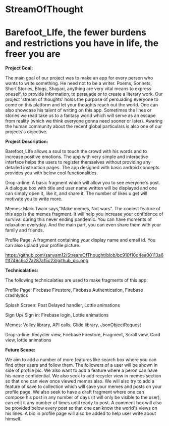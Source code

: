 # StreamOfThought
# Barefoot_LIfe, the fewer burdens and restrictions you have in life, the freer you are
<b> **Project Goal:** </b>

The main goal of our project was to make an app for every person who wants to write something. He need not to be a writer. Poems, Sonnets,
Short Stories, Blogs, Shayari, anything are very vital means to express oneself, to provide information, to persuade or to create a literary 
work. Our project 'stream of thoughts' holds the purpose of persuading everyone to come on this platform and let your thoughts reach out the
world. One can also showcase his talent of writing on this app. Sometimes the lines or stories we read take us to a fantasy world which will
serve as an escape from reality (which we think everyone gonna need sooner or later). Awaring the human community about the recent global 
particulars is also one of our projects's objective.

<b> **Project Description:** </b>

Barefoot_LIfe allows a soul to touch the crowd with his words and to increase positive emotions. The app with very simple and interactive interface
helps the users to register themselves without providing any detailed instruction pages. The app designed with basic android concepts provides you 
with below cool functionalities.

Drop-a-line:  A basic fragment which will allow you to see everyone's post. A dialogue box with title and user name written will be displayed
	      and one can simply open it, like it, and share it. The number of likes u get will motivate you to write more.
	      
Memes:        Mark Twain says,"Make memes, Not wars". The coolest feature of this app is the memes fragment. It will help you increase your confidence 
              of survival during this never ending pandemic. You can have moments of relaxation everyday. And the main part, you can even share them with your
              family and friends.
	      
Profile Page: A fragment containing your display name and email id. You can also uplaod your profile picture.

https://github.com/sanyam12/StreamOfThought/blob/bc910f10d4ea00113a6f1f749c6c27a287af5c23/github_pic.png

<b> **Technicalaties:** </b>

The following technicalaties are used to make fragments of this app:

Profile Page: Firebase Firestore, Firebase Authentication, Firebase crashlytics

Splash Screen: Post Delayed handler, Lottie animations

Sign Up/ Sign in: Firebase login, Lottie animations

Memes: Volley library, API calls, Glide library, JsonObjectRequest

Drop-a-line: Recycler view, Firebase Firestore, Fragment, Scroll view, Card view, lottie animations

<b> **Future Scope:** </b>

We aim to add a number of more features like search box where you can find other users and follow them. The followers of a user will be shown in side of profile pic.
We also want to add a feature where a peron can have his name confidential. We also seek to add recycler view in memes section so that one can view once viewed memes also.
We will also try to add a feature of save to collection which will save your memes and posts on your profile page. We also seek to have a draft fragment where one can 
compose his post in any number of days (it will only be visible to the user), can edit it any number of times until ready to post. A comment box will also be provided below every post so that one can know the world's views on his lines. A bio in profile page will also be added to help user write about himself.

	      
	       



